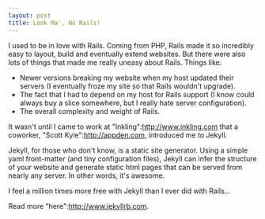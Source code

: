 ```yaml
---
layout: post
title: Look Ma', No Rails!
---
```


I used to be in love with Rails. Coming from PHP, Rails made it so incredibly easy to layout, build and eventually extend websites. But there were also lots of things that made me really uneasy about Rails. Things like:

* Newer versions breaking my website when my host updated their servers (I eventually froze my site so that Rails wouldn't upgrade). 
* The fact that I had to depend on my host for Rails support (I know could always buy a slice somewhere, but I really hate server configuration).
* The overall complexity and weight of Rails.

It wasn't until I came to work at "Inkling":http://www.inkling.com that a coworker, "Scott Kyle":http://appden.com, introduced me to Jekyll.

Jekyll, for those who don't know, is a static site generator. Using a simple yaml front-matter (and tiny configuration files), Jekyll can infer the structure of your website and generate static html pages that can be served from nearly any server. In other words, it's awesome.

I feel a million times more free with Jekyll than I ever did with Rails...

Read more "here":http://www.jekyllrb.com.
